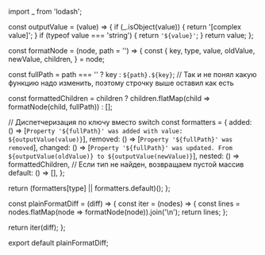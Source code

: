 import _ from 'lodash';

const outputValue = (value) => {
  if (_.isObject(value)) {
    return '[complex value]';
  }
  if (typeof value === 'string') {
    return `'${value}'`;
  }
  return value;
};

const formatNode = (node, path = '') => {
  const {
    key, type, value, oldValue, newValue, children,
  } = node;

  const fullPath = path === '' ? key : `${path}.${key}`;
  // Так и не понял какую функцию надо изменить, поэтому строчку выше оставил как есть

  const formattedChildren = children
    ? children.flatMap(child => formatNode(child, fullPath))
    : [];

  // Диспетчеризация по ключу вместо switch
  const formatters = {
    added: () => [`Property '${fullPath}' was added with value: ${outputValue(value)}`],
    removed: () => [`Property '${fullPath}' was removed`],
    changed: () => [`Property '${fullPath}' was updated. From ${outputValue(oldValue)} to ${outputValue(newValue)}`],
    nested: () => formattedChildren,
    // Если тип не найден, возвращаем пустой массив
    default: () => [],
  };

  return (formatters[type] || formatters.default)();
};

const plainFormatDiff = (diff) => {
  const iter = (nodes) => {
    const lines = nodes.flatMap(node => formatNode(node)).join('\n');
    return lines;
  };

  return iter(diff);
};

export default plainFormatDiff;
